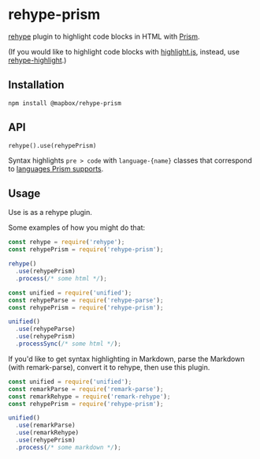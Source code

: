 # rehype-prism

[rehype](https://github.com/wooorm/rehype) plugin to highlight code blocks in HTML with [Prism](http://prismjs.com/).

(If you would like to highlight code blocks with [highlight.js](https://github.com/isagalaev/highlight.js), instead, use [rehype-highlight](https://github.com/wooorm/rehype-highlight).)

## Installation

```
npm install @mapbox/rehype-prism
```

## API

`rehype().use(rehypePrism)`

Syntax highlights `pre > code` with `language-{name}` classes that correspond to [languages Prism supports](http://prismjs.com/#languages-list).

## Usage

Use is as a rehype plugin.

Some examples of how you might do that:

```js
const rehype = require('rehype');
const rehypePrism = require('rehype-prism');

rehype()
  .use(rehypePrism)
  .process(/* some html */);
```

```js
const unified = require('unified');
const rehypeParse = require('rehype-parse');
const rehypePrism = require('rehype-prism');

unified()
  .use(rehypeParse)
  .use(rehypePrism)
  .processSync(/* some html */);
```

If you'd like to get syntax highlighting in Markdown, parse the Markdown (with remark-parse), convert it to rehype, then use this plugin.

```js
const unified = require('unified');
const remarkParse = require('remark-parse');
const remarkRehype = require('remark-rehype');
const rehypePrism = require('rehype-prism');

unified()
  .use(remarkParse)
  .use(remarkRehype)
  .use(rehypePrism)
  .process(/* some markdown */);
```
